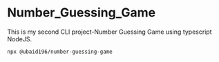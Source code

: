 # Number_Guessing_Game
This is my second CLI project-Number Guessing Game using typescript NodeJS.

    npx @ubaid196/number-guessing-game
